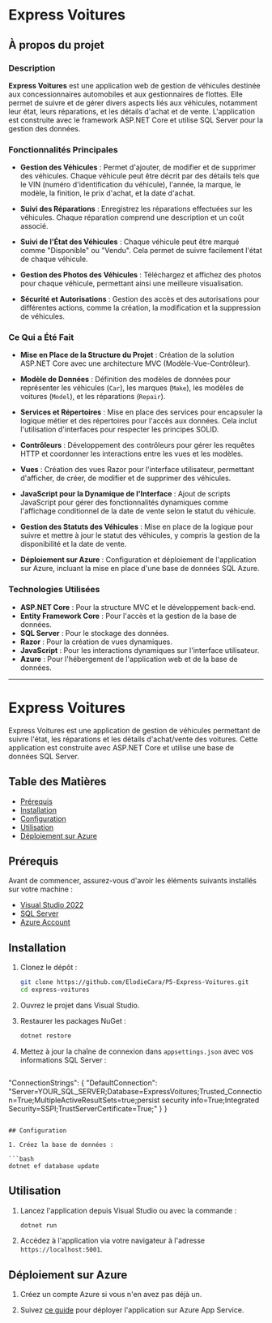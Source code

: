 # Express Voitures

## À propos du projet

### Description

**Express Voitures** est une application web de gestion de véhicules destinée aux concessionnaires automobiles et aux gestionnaires de flottes. 
Elle permet de suivre et de gérer divers aspects liés aux véhicules, notamment leur état, leurs réparations, et les détails d'achat et de vente. 
L'application est construite avec le framework ASP.NET Core et utilise SQL Server pour la gestion des données.

### Fonctionnalités Principales

- **Gestion des Véhicules** : Permet d'ajouter, de modifier et de supprimer des véhicules.
  Chaque véhicule peut être décrit par des détails tels que le VIN (numéro d'identification du véhicule), l'année, la marque, le modèle, la finition, le prix d'achat, et la date d'achat.

- **Suivi des Réparations** : Enregistrez les réparations effectuées sur les véhicules. Chaque réparation comprend une description et un coût associé.

- **Suivi de l'État des Véhicules** : Chaque véhicule peut être marqué comme "Disponible" ou "Vendu". Cela permet de suivre facilement l'état de chaque véhicule.

- **Gestion des Photos des Véhicules** : Téléchargez et affichez des photos pour chaque véhicule, permettant ainsi une meilleure visualisation.

- **Sécurité et Autorisations** : Gestion des accès et des autorisations pour différentes actions, comme la création, la modification et la suppression de véhicules.

### Ce Qui a Été Fait

- **Mise en Place de la Structure du Projet** : Création de la solution ASP.NET Core avec une architecture MVC (Modèle-Vue-Contrôleur).

- **Modèle de Données** : Définition des modèles de données pour représenter les véhicules (`Car`), les marques (`Make`), les modèles de voitures (`Model`), et les réparations (`Repair`).

- **Services et Répertoires** : Mise en place des services pour encapsuler la logique métier et des répertoires pour l'accès aux données. Cela inclut l'utilisation d'interfaces pour respecter les principes SOLID.

- **Contrôleurs** : Développement des contrôleurs pour gérer les requêtes HTTP et coordonner les interactions entre les vues et les modèles.

- **Vues** : Création des vues Razor pour l'interface utilisateur, permettant d'afficher, de créer, de modifier et de supprimer des véhicules.

- **JavaScript pour la Dynamique de l'Interface** : Ajout de scripts JavaScript pour gérer des fonctionnalités dynamiques comme l'affichage conditionnel de la date de vente selon le statut du véhicule.

- **Gestion des Statuts des Véhicules** : Mise en place de la logique pour suivre et mettre à jour le statut des véhicules, y compris la gestion de la disponibilité et la date de vente.

- **Déploiement sur Azure** : Configuration et déploiement de l'application sur Azure, incluant la mise en place d'une base de données SQL Azure.

### Technologies Utilisées

- **ASP.NET Core** : Pour la structure MVC et le développement back-end.
- **Entity Framework Core** : Pour l'accès et la gestion de la base de données.
- **SQL Server** : Pour le stockage des données.
- **Razor** : Pour la création de vues dynamiques.
- **JavaScript** : Pour les interactions dynamiques sur l'interface utilisateur.
- **Azure** : Pour l'hébergement de l'application web et de la base de données.

---

# Express Voitures

Express Voitures est une application de gestion de véhicules permettant de suivre l'état, les réparations et les détails d'achat/vente des voitures. 
Cette application est construite avec ASP.NET Core et utilise une base de données SQL Server.

## Table des Matières

- [Prérequis](#prérequis)
- [Installation](#installation)
- [Configuration](#configuration)
- [Utilisation](#utilisation)
- [Déploiement sur Azure](#déploiement-sur-azure)

## Prérequis

Avant de commencer, assurez-vous d'avoir les éléments suivants installés sur votre machine :

- [Visual Studio 2022](https://visualstudio.microsoft.com/vs/)
- [SQL Server](https://www.microsoft.com/fr-fr/sql-server/sql-server-downloads)
- [Azure Account](https://azure.microsoft.com/en-us/free/)

## Installation

1. Clonez le dépôt :

   ```bash
   git clone https://github.com/ElodieCara/P5-Express-Voitures.git
   cd express-voitures
   ```

2. Ouvrez le projet dans Visual Studio.

3. Restaurer les packages NuGet :

   ```bash
   dotnet restore
   ```

4. Mettez à jour la chaîne de connexion dans `appsettings.json` avec vos informations SQL Server :

   ```json  
  "ConnectionStrings": {
    "DefaultConnection": "Server=YOUR_SQL_SERVER;Database=ExpressVoitures;Trusted_Connection=True;MultipleActiveResultSets=true;persist security info=True;Integrated Security=SSPI;TrustServerCertificate=True;"
  }
}

   ```

## Configuration

1. Créez la base de données :

   ```bash
   dotnet ef database update
   ```

## Utilisation

1. Lancez l'application depuis Visual Studio ou avec la commande :

   ```bash
   dotnet run
   ```

2. Accédez à l'application via votre navigateur à l'adresse `https://localhost:5001`.

## Déploiement sur Azure

1. Créez un compte Azure si vous n'en avez pas déjà un.

2. Suivez [ce guide](https://learn.microsoft.com/fr-fr/aspnet/core/tutorials/publish-to-azure-webapp-using-vs) pour déployer l'application sur Azure App Service.


